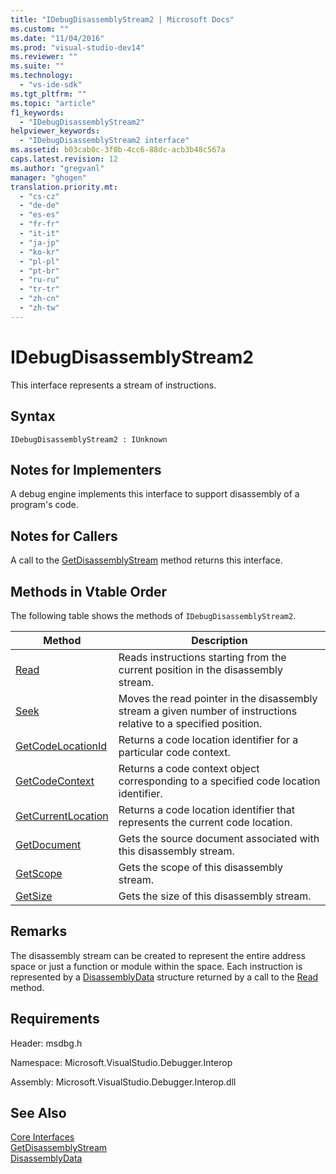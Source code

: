 ```yaml
---
title: "IDebugDisassemblyStream2 | Microsoft Docs"
ms.custom: ""
ms.date: "11/04/2016"
ms.prod: "visual-studio-dev14"
ms.reviewer: ""
ms.suite: ""
ms.technology: 
  - "vs-ide-sdk"
ms.tgt_pltfrm: ""
ms.topic: "article"
f1_keywords: 
  - "IDebugDisassemblyStream2"
helpviewer_keywords: 
  - "IDebugDisassemblyStream2 interface"
ms.assetid: b03cab0c-3f0b-4cc6-88dc-acb3b48c567a
caps.latest.revision: 12
ms.author: "gregvanl"
manager: "ghogen"
translation.priority.mt: 
  - "cs-cz"
  - "de-de"
  - "es-es"
  - "fr-fr"
  - "it-it"
  - "ja-jp"
  - "ko-kr"
  - "pl-pl"
  - "pt-br"
  - "ru-ru"
  - "tr-tr"
  - "zh-cn"
  - "zh-tw"
---
```

# IDebugDisassemblyStream2
This interface represents a stream of instructions.  
  
## Syntax  
  
```  
IDebugDisassemblyStream2 : IUnknown  
```  
  
## Notes for Implementers  
 A debug engine implements this interface to support disassembly of a program's code.  
  
## Notes for Callers  
 A call to the [GetDisassemblyStream](../../../extensibility/debugger/reference/idebugprogram2-getdisassemblystream.md) method returns this interface.  
  
## Methods in Vtable Order  
 The following table shows the methods of `IDebugDisassemblyStream2`.  
  
|Method|Description|  
|------------|-----------------|  
|[Read](../../../extensibility/debugger/reference/idebugdisassemblystream2-read.md)|Reads instructions starting from the current position in the disassembly stream.|  
|[Seek](../../../extensibility/debugger/reference/idebugdisassemblystream2-seek.md)|Moves the read pointer in the disassembly stream a given number of instructions relative to a specified position.|  
|[GetCodeLocationId](../../../extensibility/debugger/reference/idebugdisassemblystream2-getcodelocationid.md)|Returns a code location identifier for a particular code context.|  
|[GetCodeContext](../../../extensibility/debugger/reference/idebugdisassemblystream2-getcodecontext.md)|Returns a code context object corresponding to a specified code location identifier.|  
|[GetCurrentLocation](../../../extensibility/debugger/reference/idebugdisassemblystream2-getcurrentlocation.md)|Returns a code location identifier that represents the current code location.|  
|[GetDocument](../../../extensibility/debugger/reference/idebugdisassemblystream2-getdocument.md)|Gets the source document associated with this disassembly stream.|  
|[GetScope](../../../extensibility/debugger/reference/idebugdisassemblystream2-getscope.md)|Gets the scope of this disassembly stream.|  
|[GetSize](../../../extensibility/debugger/reference/idebugdisassemblystream2-getsize.md)|Gets the size of this disassembly stream.|  
  
## Remarks  
 The disassembly stream can be created to represent the entire address space or just a function or module within the space. Each instruction is represented by a [DisassemblyData](../../../extensibility/debugger/reference/disassemblydata.md) structure returned by a call to the [Read](../../../extensibility/debugger/reference/idebugdisassemblystream2-read.md) method.  
  
## Requirements  
 Header: msdbg.h  
  
 Namespace: Microsoft.VisualStudio.Debugger.Interop  
  
 Assembly: Microsoft.VisualStudio.Debugger.Interop.dll  
  
## See Also  
 [Core Interfaces](../../../extensibility/debugger/reference/core-interfaces.md)   
 [GetDisassemblyStream](../../../extensibility/debugger/reference/idebugprogram2-getdisassemblystream.md)   
 [DisassemblyData](../../../extensibility/debugger/reference/disassemblydata.md)